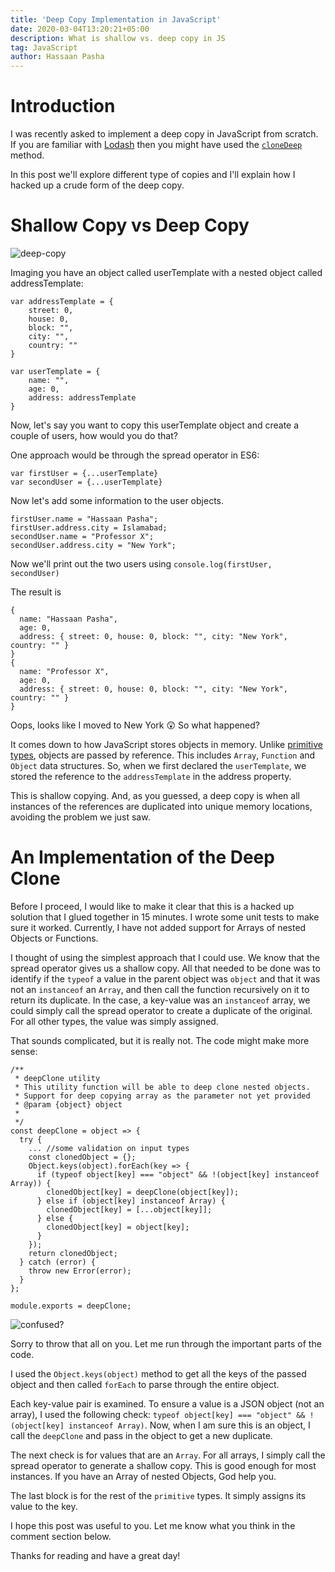 ```yaml
---
title: 'Deep Copy Implementation in JavaScript'
date: 2020-03-04T13:20:21+05:00
description: What is shallow vs. deep copy in JS
tag: JavaScript
author: Hassaan Pasha
---
```


# Introduction

I was recently asked to implement a deep copy in JavaScript from scratch. If you are familiar with [Lodash](https://lodash.com/) then you might have used the [`cloneDeep`](https://lodash.com/docs/4.17.15#cloneDeep) method.

In this post we'll explore different type of copies and I'll explain how I hacked up a crude form of the deep copy.

# Shallow Copy vs Deep Copy

![deep-copy](https://media.giphy.com/media/iFkHQLzYA09Zm/giphy.gif)

Imaging you have an object called userTemplate with a nested object called addressTemplate:

```
var addressTemplate = {
    street: 0,
    house: 0,
    block: "",
    city: "",
    country: ""
}

var userTemplate = {
    name: "",
    age: 0,
    address: addressTemplate
}
```

Now, let's say you want to copy this userTemplate object and create a couple of users, how would you do that?

One approach would be through the spread operator in ES6:

```
var firstUser = {...userTemplate}
var secondUser = {...userTemplate}
```

Now let's add some information to the user objects.

```
firstUser.name = "Hassaan Pasha";
firstUser.address.city = Islamabad;
secondUser.name = "Professor X";
secondUser.address.city = "New York";
```

Now we'll print out the two users using `console.log(firstUser, secondUser)`

The result is

```
{
  name: "Hassaan Pasha",
  age: 0,
  address: { street: 0, house: 0, block: "", city: "New York", country: "" }
}
{
  name: "Professor X",
  age: 0,
  address: { street: 0, house: 0, block: "", city: "New York", country: "" }
}

```

Oops, looks like I moved to New York 😲
So what happened?

It comes down to how JavaScript stores objects in memory. Unlike [primitive types](https://developer.mozilla.org/en-US/docs/Web/JavaScript/Data_structures), objects are passed by reference. This includes `Array`, `Function` and `Object` data structures. So, when we first declared the `userTemplate`, we stored the reference to the `addressTemplate` in the address property.

This is shallow copying. And, as you guessed, a deep copy is when all instances of the references are duplicated into unique memory locations, avoiding the problem we just saw.

# An Implementation of the Deep Clone

Before I proceed, I would like to make it clear that this is a hacked up solution that I glued together in 15 minutes. I wrote some unit tests to make sure it worked. Currently, I have not added support for Arrays of nested Objects or Functions.

I thought of using the simplest approach that I could use. We know that the spread operator gives us a shallow copy. All that needed to be done was to identify if the `typeof` a value in the parent object was `object` and that it was not an `instanceof` an `Array`, and then call the function recursively on it to return its duplicate. In the case, a key-value was an `instanceof` array, we could simply call the spread operator to create a duplicate of the original. For all other types, the value was simply assigned.

That sounds complicated, but it is really not. The code might make more sense:

```
/**
 * deepClone utility
 * This utility function will be able to deep clone nested objects.
 * Support for deep copying array as the parameter not yet provided
 * @param {object} object
 *
 */
const deepClone = object => {
  try {
    ... //some validation on input types
    const clonedObject = {};
    Object.keys(object).forEach(key => {
      if (typeof object[key] === "object" && !(object[key] instanceof Array)) {
        clonedObject[key] = deepClone(object[key]);
      } else if (object[key] instanceof Array) {
        clonedObject[key] = [...object[key]];
      } else {
        clonedObject[key] = object[key];
      }
    });
    return clonedObject;
  } catch (error) {
    throw new Error(error);
  }
};

module.exports = deepClone;
```

![confused?](https://media.giphy.com/media/xhN4C2vEuapCo/giphy.gif)

Sorry to throw that all on you. Let me run through the important parts of the code.

I used the `Object.keys(object)` method to get all the keys of the passed object and then called `forEach` to parse through the entire object.

Each key-value pair is examined. To ensure a value is a JSON object (not an array), I used the following check: `typeof object[key] === "object" && !(object[key] instanceof Array)`. Now, when I am sure this is an object, I call the `deepClone` and pass in the object to get a new duplicate.

The next check is for values that are an `Array`. For all arrays, I simply call the spread operator to generate a shallow copy. This is good enough for most instances. If you have an Array of nested Objects, God help you.

The last block is for the rest of the `primitive` types. It simply assigns its value to the key.

I hope this post was useful to you. Let me know what you think in the comment section below.

Thanks for reading and have a great day!
